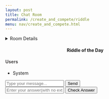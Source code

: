 ```yaml
---
layout: post 
title: Chat Room
permalink: /create_and_compete/riddle
menu: nav/create_and_compete.html
---
```


<link rel="stylesheet" href="{{site.baseurl}}/navigation/create_and_compete/riddle.css">

<details>
  <br>
  <summary>Room Details</summary>

  <a href="{{site.baseurl}}/moderation/rules_riddle/">Moderation Rules</a>

  <p>The main purpose of our riddle room is to have people think critically and collaborate with the other members of the channel to solve the riddle as fast as possible.</p>

  <p>Room will consist of:</p>
  <ul>
    <li>Daily riddle which is optionally pinned to the top of our channel</li>
    <li>Answers will be posted at the end of the day</li>
    <li>Chat box where members of the channel can collaborate to solve the riddle</li>
    <li>AI which posts the answer if someone gets it, else posts the answer at the end of the day</li>
    <li>Profanity is censored</li>
  </ul>
</details>


<div id="riddle-container">
    <h4 style="text-align: center;">Riddle of the Day</h4>
    <p id="riddle-text"></p>
</div>

<div id="chat-container">
    <div id="chat-box"></div>
    <div id="users-list">
        <h4 style="color: #4A4848;" >Users</h4>
        <ul id="userList">
            <li>System</li>
        </ul>
    </div>
</div>

<div class="input-group">
    <input type="text" id="message-input" placeholder="Type your message...">
    <button id="send-button" onclick="sendMessage()">Send</button>
</div>

<div class="input-group">
    <input type="text" id="answer-input" placeholder="Enter your answer(with no extra characters)...">
    <button id="check-answer" onclick="checkAnswer()">Check Answer</button>
</div>

<script>
    const chatBox = document.getElementById('chat-box');
    const messageInput = document.getElementById('message-input');
    const answerInput = document.getElementById('answer-input');
    const userList = document.getElementById('userList');
    const riddleText = document.getElementById('riddle-text');
    const users = new Set(['System']);
    let username;
    let currentRiddle;

    function displayRiddle() {
        const riddles = [
            { question: "What has keys but can't open locks?", answer: "piano" },
            { question: "What has a head, a tail, but no body?", answer: "coin" },
            { question: "What comes once in a minute, twice in a moment, but never in a thousand years?", answer: "m" },
            { question: "I'm tall when I'm young, and I'm short when I'm old. What am I?", answer: "candle" },
            { question: "What has to be broken before you can use it?", answer: "egg" }
        ];
        const riddleIndex = new Date().getDate() % riddles.length;
        currentRiddle = riddles[riddleIndex];
        riddleText.textContent = currentRiddle.question;
    }

    function requestUsername() {
        while (true) {
            const enteredUsername = prompt("Enter your username:");
            if (enteredUsername && !users.has(enteredUsername)) {
                username = enteredUsername;
                addUser(username);
                displayMessage(`You have joined as ${username}.`, true);
                break;
            } else {
                alert("Username is taken or invalid. Please try again.");
            }
        }
    }

    function displayMessage(message, isSystem = false) {
        const messageElement = document.createElement('div');
        messageElement.classList.add('message', isSystem ? 'system-message' : 'user-message');
        messageElement.textContent = message;
        chatBox.appendChild(messageElement);
        chatBox.scrollTop = chatBox.scrollHeight;
    }

    function addUser(newUsername) {
        users.add(newUsername);
        const userItem = document.createElement('li');
        userItem.textContent = newUsername;
        userList.appendChild(userItem);
    }

    function sendMessage() {
        const messageText = messageInput.value.trim();
        if (messageText !== '') {
            displayMessage(`${username}: ${messageText}`);
            messageInput.value = '';
        }
    }

    function checkAnswer() {
        const userAnswer = answerInput.value.trim().toLowerCase();
        if (userAnswer === currentRiddle.answer) {
            displayMessage(`${username} got it right!`, true);
        } else {
            displayMessage(`${username} guessed wrong! Try again.`, true);
        }
        answerInput.value = '';
    }

    displayMessage("Welcome to the Riddle Room Chat!", true);
    requestUsername();
    displayRiddle();
</script>